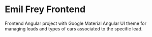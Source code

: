 # Emil Frey Frontend
Frontend Angular project with Google Material Angular UI theme for managing leads and types of cars associated to the specific lead.